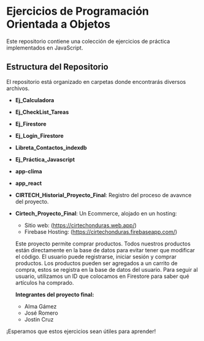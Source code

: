 # Ejercicios de Programación Orientada a Objetos

Este repositorio contiene una colección de ejercicios de práctica implementados en JavaScript.

## Estructura del Repositorio

El repositorio está organizado en carpetas donde encontrarás diversos archivos.

- **Ej_Calculadora**
- **Ej_CheckList_Tareas**
- **Ej_Firestore**
- **Ej_Login_Firestore**
- **Libreta_Contactos_indexdb**
- **Ej_Práctica_Javascript**
- **app-clima**
- **app_react**
- **CIRTECH_Historial_Proyecto_Final**: Registro del proceso de avavnce del proyecto.
- **Cirtech_Proyecto_Final**: Un Ecommerce, alojado en un hosting: 

  - Sitio web: (https://cirtechonduras.web.app/)
  - Firebase Hosting: (https://cirtechonduras.firebaseapp.com/)

  Este proyecto permite comprar productos. Todos nuestros productos están directamente en la base de datos para evitar tener que modificar el código. El usuario puede registrarse, iniciar sesión y comprar productos. Los productos pueden ser agregados a un carrito de compra, estos se registra en la base de datos del usuario. Para seguir al usuario, utilizamos un ID que colocamos en Firestore para saber qué artículos ha comprado.

  **Integrantes del proyecto final:**

  - Alma Gámez
  - José Romero
  - Jostin Cruz

¡Esperamos que estos ejercicios sean útiles para aprender!

